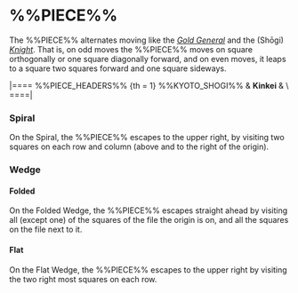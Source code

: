 # %%PIECE%%

The %%PIECE%% alternates moving like the
[*Gold General*](gold_general.html) and the
(Sh&#x14d;gi) [*Knight*](shogi_knight.html). That is,
on odd moves the %%PIECE%% moves on square orthogonally
or one square diagonally forward, and on even moves,
it leaps to a square two squares forward and one square
sideways.

|====
%%PIECE_HEADERS%%
{th = 1}  %%KYOTO_SHOGI%%
       &  **Kinkei**
       &  \\
====|

### Spiral

On the Spiral, the %%PIECE%% escapes to the upper right, by
visiting two squares on each row and column (above and to the
right of the origin).

### Wedge

#### Folded

On the Folded Wedge, the %%PIECE%% escapes straight ahead
by visiting all (except one) of the squares of the file
the origin is on, and all the squares on the file next to it.

#### Flat

On the Flat Wedge, the %%PIECE%% escapes to the upper right
by visiting the two right most squares on each row.
